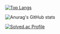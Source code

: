 [![Top Langs](https://github-readme-stats.vercel.app/api/top-langs/?username=nscoo&layout=compact)](https://github.com/anuraghazra/github-readme-stats)



![Anurag's GitHub stats](https://github-readme-stats.vercel.app/api?username=nscoo&show_icons=true&theme=transparent)


[![Solved.ac Profile](http://mazassumnida.wtf/api/v2/generate_badge?boj=nscoo)](https://solved.ac/nscoo/)

